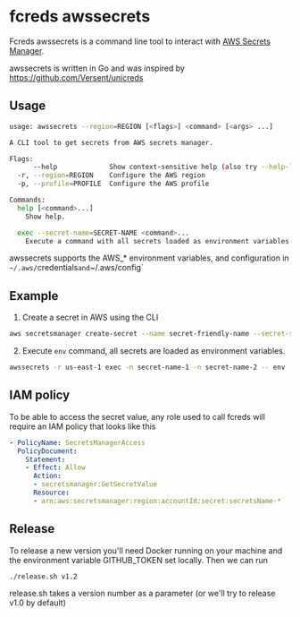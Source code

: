 # fcreds awssecrets

Fcreds awssecrets is a command line tool to interact with [AWS Secrets Manager](https://aws.amazon.com/secrets-manager/).

awssecrets is written in Go and was inspired by https://github.com/Versent/unicreds

## Usage

```bash
usage: awssecrets --region=REGION [<flags>] <command> [<args> ...]

A CLI tool to get secrets from AWS secrets manager.

Flags:
      --help             Show context-sensitive help (also try --help-long and --help-man).
  -r, --region=REGION    Configure the AWS region
  -p, --profile=PROFILE  Configure the AWS profile

Commands:
  help [<command>...]
    Show help.

  exec --secret-name=SECRET-NAME <command>...
    Execute a command with all secrets loaded as environment variables.
```

awssecrets supports the AWS_* environment variables, and configuration in `~/.aws/`credentials` and `~/.aws/config`

## Example

1. Create a secret in AWS using the CLI

```bash
aws secretsmanager create-secret --name secret-friendly-name --secret-string secret-string-value
```

2. Execute `env` command, all secrets are loaded as environment variables.

```bash
awssecrets -r us-east-1 exec -n secret-name-1 -n secret-name-2 -- env
```

## IAM policy

To be able to access the secret value, any role used to call fcreds will require an IAM policy that looks like this
```yaml
- PolicyName: SecretsManagerAccess
  PolicyDocument:
    Statement:
    - Effect: Allow
      Action:
      - secretsmanager:GetSecretValue
      Resource:
      - arn:aws:secretsmanager:region:accountId:secret:secretsName-*
```
## Release

To release a new version you'll need Docker running on your machine and the environment variable GITHUB_TOKEN set locally. Then we can run

```bash
./release.sh v1.2
```

release.sh takes a version number as a parameter (or we'll try to release v1.0 by default)

